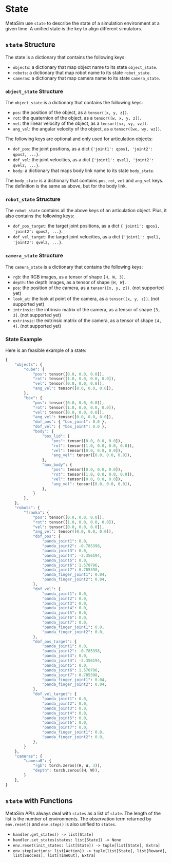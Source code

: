 # State

MetaSim use `state` to describe the state of a simulation environment at a given time.
A unified state is the key to align different simulators.

## `state` Structure

The state is a dictionary that contains the following keys:
- `objects`: a dictionary that map object name to its state `object_state`.
- `robots`: a dictionary that map robot name to its state `robot_state`.
- `cameras`: a dictionary that map camera name to its state `camera_state`.

### `object_state` Structure

The `object_state` is a dictionary that contains the following keys:
- `pos`: the position of the object, as a `tensor([x, y, z])`.
- `rot`: the quaternion of the object, as a `tensor([w, x, y, z])`.
- `vel`: the linear velocity of the object, as a `tensor([vx, vy, vz])`.
- `ang_vel`: the angular velocity of the object, as a `tensor([wx, wy, wz])`.

The following keys are optional and only used for articulation objects:
- `dof_pos`: the joint positions, as a dict `{'joint1': qpos1, 'joint2': qpos2, ...}`.
- `dof_vel`: the joint velocities, as a dict `{'joint1': qvel1, 'joint2': qvel2, ...}`.
- `body`: a dictionary that maps body link name to its state `body_state`.

The `body_state` is a dictionary that contains `pos`, `rot`, `vel` and `ang_vel` keys. The definition is the same as above, but for the body link.


### `robot_state` Structure

The `robot_state` contains all the above keys of an articulation object. Plus, it also contains the following keys:
- `dof_pos_target`: the target joint positions, as a dict `{'joint1': qpos1, 'joint2': qpos2, ...}`.
- `dof_vel_target`: the target joint velocities, as a dict `{'joint1': qvel1, 'joint2': qvel2, ...}`.

### `camera_state` Structure

The `camera_state` is a dictionary that contains the following keys:
- `rgb`: the RGB images, as a tensor of shape `[H, W, 3]`.
- `depth`: the depth images, as a tensor of shape `[H, W]`.
- `pos`: the position of the camera, as a `tensor([x, y, z])`. (not supported yet)
- `look_at`: the look at point of the camera, as a `tensor([x, y, z])`. (not supported yet)
- `intrinsic`: the intrinsic matrix of the camera, as a tensor of shape `[3, 3]`. (not supported yet)
- `extrinsic`: the extrinsic matrix of the camera, as a tensor of shape `[4, 4]`. (not supported yet)

### State Example

Here is an feasible example of a state:

```python
{
    "objects": {
        "cube": {
            "pos": tensor([0.0, 0.0, 0.0]),
            "rot": tensor([1.0, 0.0, 0.0, 0.0]),
            "vel": tensor([0.0, 0.0, 0.0]),
            "ang_vel": tensor([0.0, 0.0, 0.0]),
        },
        "box": {
            "pos": tensor([0.0, 0.0, 0.0]),
            "rot": tensor([1.0, 0.0, 0.0, 0.0]),
            "vel": tensor([0.0, 0.0, 0.0]),
            "ang_vel": tensor([0.0, 0.0, 0.0]),
            "dof_pos": { "box_joint": 0.0 },
            "dof_vel": { "box_joint": 0.0 },
            "body": {
                "box_lid": {
                    "pos": tensor([0.0, 0.0, 0.0]),
                    "rot": tensor([1.0, 0.0, 0.0, 0.0]),
                    "vel": tensor([0.0, 0.0, 0.0]),
                    "ang_vel": tensor([0.0, 0.0, 0.0]),
                },
                "box_body": {
                    "pos": tensor([0.0, 0.0, 0.0]),
                    "rot": tensor([1.0, 0.0, 0.0, 0.0]),
                    "vel": tensor([0.0, 0.0, 0.0]),
                    "ang_vel": tensor([0.0, 0.0, 0.0]),
                },
            }
        },
    },
    "robots": {
        "franka": {
            "pos": tensor([0.0, 0.0, 0.0]),
            "rot": tensor([1.0, 0.0, 0.0, 0.0]),
            "vel": tensor([0.0, 0.0, 0.0]),
            "ang_vel": tensor([0.0, 0.0, 0.0]),
            "dof_pos": {
                "panda_joint1": 0.0,
                "panda_joint2": -0.785398,
                "panda_joint3": 0.0,
                "panda_joint4": -2.356194,
                "panda_joint5": 0.0,
                "panda_joint6": 1.570796,
                "panda_joint7": 0.785398,
                "panda_finger_joint1": 0.04,
                "panda_finger_joint2": 0.04,
            },
            "dof_vel": {
                "panda_joint1": 0.0,
                "panda_joint2": 0.0,
                "panda_joint3": 0.0,
                "panda_joint4": 0.0,
                "panda_joint5": 0.0,
                "panda_joint6": 0.0,
                "panda_joint7": 0.0,
                "panda_finger_joint1": 0.0,
                "panda_finger_joint2": 0.0,
            },
            "dof_pos_target": {
                "panda_joint1": 0.0,
                "panda_joint2": -0.785398,
                "panda_joint3": 0.0,
                "panda_joint4": -2.356194,
                "panda_joint5": 0.0,
                "panda_joint6": 1.570796,
                "panda_joint7": 0.785398,
                "panda_finger_joint1": 0.04,
                "panda_finger_joint2": 0.04,
            },
            "dof_vel_target": {
                "panda_joint1": 0.0,
                "panda_joint2": 0.0,
                "panda_joint3": 0.0,
                "panda_joint4": 0.0,
                "panda_joint5": 0.0,
                "panda_joint6": 0.0,
                "panda_joint7": 0.0,
                "panda_finger_joint1": 0.0,
                "panda_finger_joint2": 0.0,
            },
        }
    },
    "cameras": {
        "camera0": {
            "rgb": torch.zeros((H, W, 3)),
            "depth": torch.zeros((H, W)),
        }
    },
}
```

## `state` with Functions
MetaSim APIs always deal with `states` as a list of `state`. The length of the list is the number of environments. The observation term returned by `env.reset()` and `env.step()` is also unified to `states`.

- `handler.get_states() -> list[State]`
- `handler.set_states(states: list[State]) -> None`
- `env.reset(init_states: list[State]) -> tuple[list[State], Extra]`
- `env.step(actions: list[Action]) -> tuple[list[State], list[Reward], list[Success], list[TimeOut], Extra]`
